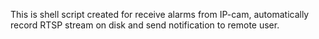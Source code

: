 This is shell script created for receive alarms from IP-cam, automatically record RTSP stream on disk and send notification to remote user.
